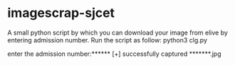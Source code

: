 # imagescrap-sjcet
A small python script by which you can download your image from elive by entering admission number.
Run the script as follow:
python3 clg.py



 enter the admission number:******
[+] successfully captured *******.jpg
